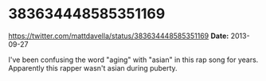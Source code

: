 # 383634448585351169
https://twitter.com/mattdavella/status/383634448585351169
**Date:** 2013-09-27

I've been confusing the word "aging" with "asian" in this rap song for years. Apparently this rapper wasn't asian during puberty.
